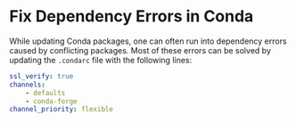 # Fix Dependency Errors in Conda

While updating Conda packages, one can often run into dependency errors caused by conflicting packages. Most of these errors can be solved by updating the `.condarc` file with the following lines:

```yaml
ssl_verify: true
channels:
    - defaults
    - conda-forge
channel_priority: flexible
```
